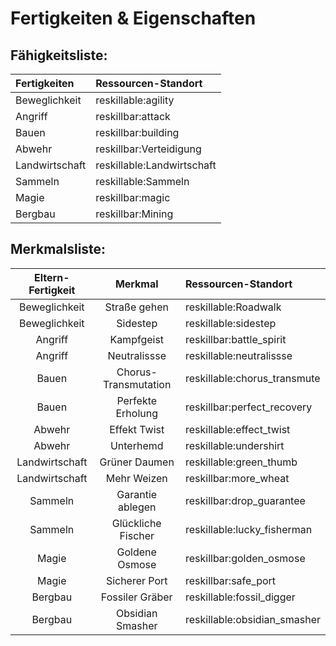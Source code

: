 # Fertigkeiten & Eigenschaften

## Fähigkeitsliste:

| Fertigkeiten   | Ressourcen-Standort        |
|:-------------- |:-------------------------- |
| Beweglichkeit  | reskillable:agility        |
| Angriff        | reskillbar:attack          |
| Bauen          | reskillbar:building        |
| Abwehr         | reskillbar:Verteidigung    |
| Landwirtschaft | reskillable:Landwirtschaft |
| Sammeln        | reskillable:Sammeln        |
| Magie          | reskillbar:magic           |
| Bergbau        | reskillbar:Mining          |

## Merkmalsliste:

| Eltern-Fertigkeit |       Merkmal        | Ressourcen-Standort          |
|:-----------------:|:--------------------:|:---------------------------- |
|   Beweglichkeit   |     Straße gehen     | reskillable:Roadwalk         |
|   Beweglichkeit   |       Sidestep       | reskillable:sidestep         |
|      Angriff      |      Kampfgeist      | reskillbar:battle_spirit     |
|      Angriff      |     Neutralissse     | reskillable:neutralissse     |
|       Bauen       | Chorus-Transmutation | reskillable:chorus_transmute |
|       Bauen       |  Perfekte Erholung   | reskillbar:perfect_recovery  |
|      Abwehr       |     Effekt Twist     | reskillable:effect_twist     |
|      Abwehr       |      Unterhemd       | reskillable:undershirt       |
|  Landwirtschaft   |    Grüner Daumen     | reskillable:green_thumb      |
|  Landwirtschaft   |     Mehr Weizen      | reskillbar:more_wheat        |
|      Sammeln      |   Garantie ablegen   | reskillbar:drop_guarantee    |
|      Sammeln      |  Glückliche Fischer  | reskillable:lucky_fisherman  |
|       Magie       |    Goldene Osmose    | reskillbar:golden_osmose     |
|       Magie       |    Sicherer Port     | reskillbar:safe_port         |
|      Bergbau      |   Fossiler Gräber    | reskillable:fossil_digger    |
|      Bergbau      |   Obsidian Smasher   | reskillable:obsidian_smasher |